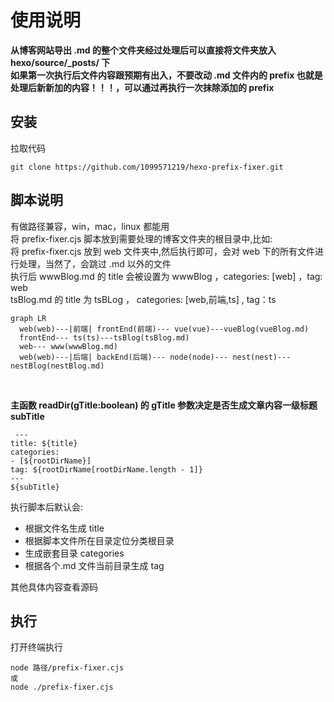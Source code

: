 # 使用说明

**从博客网站导出 .md 的整个文件夹经过处理后可以直接将文件夹放入 hexo/source/\_posts/ 下**<br />
**如果第一次执行后文件内容跟预期有出入，不要改动 .md 文件内的 prefix 也就是处理后新新加的内容！！！，可以通过再执行一次抹除添加的 prefix**

## 安装

拉取代码

```
git clone https://github.com/1099571219/hexo-prefix-fixer.git
```

## 脚本说明

有做路径兼容，win，mac，linux 都能用<br />
将 prefix-fixer.cjs 脚本放到需要处理的博客文件夹的根目录中,比如:<br>
将 prefix-fixer.cjs 放到 web 文件夹中,然后执行即可，会对 web 下的所有文件进行处理，当然了，会跳过 .md 以外的文件<br>
执行后 wwwBlog.md 的 title 会被设置为 wwwBlog ，categories: [web] ，tag: web<br>
tsBlog.md 的 title 为 tsBLog ， categories: [web,前端,ts] , tag：ts

```mermaid
graph LR
  web(web)---|前端| frontEnd(前端)--- vue(vue)---vueBlog(vueBlog.md)
  frontEnd--- ts(ts)---tsBlog(tsBlog.md)
  web--- www(wwwBlog.md)
  web(web)---|后端| backEnd(后端)--- node(node)--- nest(nest)---nestBlog(nestBlog.md)
```

<br />

**主函数 readDir(gTitle:boolean) 的 gTitle 参数决定是否生成文章内容一级标题 subTitle**

```
 ---
title: ${title}
categories:
- [${rootDirName}]
tag: ${rootDirName[rootDirName.length - 1]}
---
${subTitle}
```

执行脚本后默认会:

- 根据文件名生成 title
- 根据脚本文件所在目录定位分类根目录
- 生成嵌套目录 categories
- 根据各个.md 文件当前目录生成 tag

其他具体内容查看源码

## 执行

打开终端执行

```
node 路径/prefix-fixer.cjs
或
node ./prefix-fixer.cjs
```

